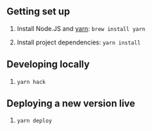 ## Getting set up

1. Install Node.JS and [yarn](https://yarnpkg.com/en/): `brew install yarn`

2. Install project dependencies: `yarn install`

## Developing locally

1. `yarn hack`

## Deploying a new version live

1. `yarn deploy`
